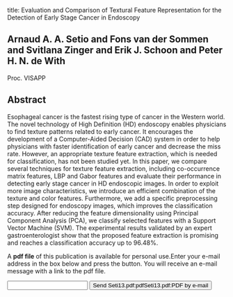 title: Evaluation and Comparison of Textural Feature Representation for the Detection of Early Stage Cancer in Endoscopy

## Arnaud A. A. Setio and Fons van der Sommen and Svitlana Zinger and Erik J. Schoon and Peter H. N. de With
Proc. VISAPP


## Abstract
Esophageal cancer is the fastest rising type of cancer in the Western world. The novel technology of High Definition (HD) endoscopy enables physicians to find texture patterns related to early cancer. It encourages the development of a Computer-Aided Decision (CAD) system in order to help physicians with faster identification of early cancer and decrease the miss rate. However, an appropriate texture feature extraction, which is needed for classification, has not been studied yet. In this paper, we compare several techniques for texture feature extraction, including co-occurrence matrix features, LBP and Gabor features and evaluate their performance in detecting early stage cancer in HD endoscopic images. In order to exploit more image characteristics, we introduce an efficient combination of the texture and color features. Furthermore, we add a specific preprocessing step designed for endoscopy images, which improves the classification accuracy. After reducing the feature dimensionality using Principal Component Analysis (PCA), we classify selected features with a Support Vector Machine (SVM). The experimental results validated by an expert gastroenterologist show that the proposed feature extraction is promising and reaches a classification accuracy up to 96.48%.

A <b>pdf file</b> of this publication is available for personal use.Enter your e-mail address in the box below and press the button. You will receive an e-mail message with a link to the pdf file.
<form action="sender.php">  <input type="text" name="email">  <input type="submit" value="Send Seti13.pdf:pdfSeti13.pdf:PDF by e-mail"></form>